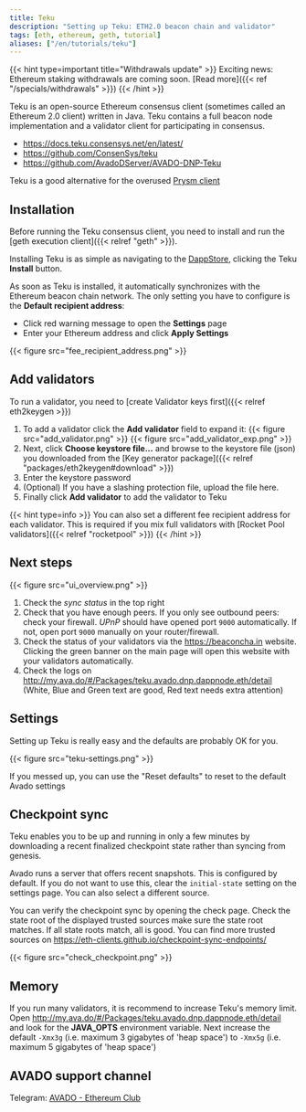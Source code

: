 ```yaml
---
title: Teku
description: "Setting up Teku: ETH2.0 beacon chain and validator"
tags: [eth, ethereum, geth, tutorial]
aliases: ["/en/tutorials/teku"]
---
```


{{< hint type=important title="Withdrawals update" >}}
Exciting news: Ethereum staking withdrawals are coming soon. [Read more]({{< ref "/specials/withdrawals" >}})
{{< /hint >}}

Teku is an open-source Ethereum consensus client (sometimes called an Ethereum 2.0 client) written in Java. Teku contains a full beacon node implementation and a validator client for participating in consensus.

* https://docs.teku.consensys.net/en/latest/
* https://github.com/ConsenSys/teku
* https://github.com/AvadoDServer/AVADO-DNP-Teku

Teku is a good alternative for the overused [Prysm client](/en/tutorials/prysmvalidator)

## Installation

Before running the Teku consensus client, you need to install and run the [geth execution client]({{< relref "geth" >}}).

Installing Teku is as simple as navigating to the [DappStore](http://my.ava.do/#/installer), clicking the Teku **Install** button.

As soon as Teku is installed, it automatically synchronizes with the Ethereum beacon chain network. The only setting you have to configure is the **Default recipient address**:

* Click red warning message to open the **Settings** page
* Enter your Ethereum address and click **Apply Settings**

{{< figure src="fee_recipient_address.png" >}}


## Add validators

To run a validator, you need to [create Validator keys first]({{< relref eth2keygen >}})

1. To add a validator click the **Add validator** field to expand it:
   {{< figure src="add_validator.png" >}}
   {{< figure src="add_validator_exp.png" >}}
2. Next, click **Choose keystore file...** and browse to the keystore file (json) you downloaded from the [Key generator package]({{< relref "packages/eth2keygen#download" >}})
3. Enter the keystore password
4. (Optional) If you have a slashing protection file, upload the file here.
5. Finally click **Add validator** to add the validator to Teku

{{< hint type=info >}}
You can also set a different fee recipient address for each validator. This is required if you mix full validators with [Rocket Pool validators]({{< relref "rocketpool" >}})
{{< /hint >}}

## Next steps

{{< figure src="ui_overview.png" >}}

1. Check the _sync status_ in the top right
2. Check that you have enough peers. If you only see outbound peers: check your firewall. _UPnP_ should have opened port `9000` automatically. If not, open port `9000` manually on your router/firewall.
3. Check the status of your validators via  the <https://beaconcha.in> website. Clicking the green banner on the main page will open this website with your validators automatically.
4. Check the logs on <http://my.ava.do/#/Packages/teku.avado.dnp.dappnode.eth/detail> (White, Blue and Green text are good, Red text needs extra attention)

## Settings

Setting up Teku is really easy and the defaults are probably OK for you.

{{< figure src="teku-settings.png" >}}

If you messed up, you can use the "Reset defaults" to reset to the default Avado settings

## Checkpoint sync

Teku enables you to be up and running in only a few minutes by downloading a recent finalized checkpoint state rather than syncing from genesis.

Avado runs a server that offers recent snapshots. This is configured by default.
If you do not want to use this, clear the `initial-state` setting on the settings page. You can also select a different source.

You can verify the checkpoint sync by opening the check page. 
Check the state root of the displayed trusted sources make sure the state root matches. If all state roots match, all is good. You can find more trusted sources on <https://eth-clients.github.io/checkpoint-sync-endpoints/>

{{< figure src="check_checkpoint.png" >}}


## Memory

If you run many validators, it is recommend to increase Teku's memory limit. Open <http://my.ava.do/#/Packages/teku.avado.dnp.dappnode.eth/detail> and look for the **JAVA_OPTS** environment variable. Next  increase the default `-Xmx3g` (i.e. maximum 3 gigabytes of 'heap space') to `-Xmx5g` (i.e. maximum 5 gigabytes of 'heap space')


## AVADO support channel
Telegram: [AVADO - Ethereum Club](https://t.me/joinchat/IdBKSAiIvw-q1-1p)